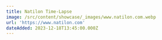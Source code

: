 ```yaml
---
title: Natilon Time-Lapse
image: /src/content/showcase/_images/www.natilon.com.webp
url: 'https://www.natilon.com'
dateAdded: 2023-12-18T13:45:00.000Z
---
```


